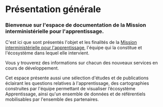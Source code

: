 # Présentation générale

### **Bienvenue sur l'espace de documentation de la Mission interministérielle pour l'apprentissage.** 

C'est ici que sont présentés l'objet et les finalités de la [Mission interministérielle pour l'apprentissage](https://travail-emploi.gouv.fr/actualites/l-actualite-du-ministere/article/une-mission-pour-faciliter-les-entrees-en-apprentissage), l'équipe qui la constitue et l'écosystème dans lequel elle intervient.   
   
Vous y trouverez des informations sur chacun des nouveaux services en cours de développement.  
  
Cet espace présente aussi une sélection d'études et de publications éclairant les questions relatives à l'apprentissage, des cartographies construites par l'équipe permettant de visualiser l’écosystème Apprentissage, ainsi qu'un ensemble de données et de référentiels mobilisables par l'ensemble des partenaires.

